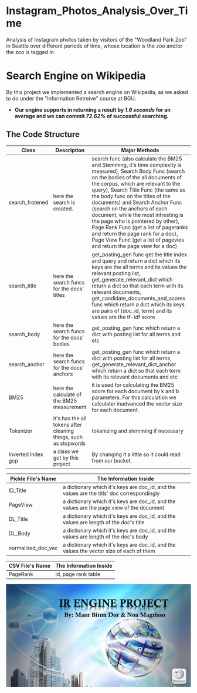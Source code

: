 # Instagram_Photos_Analysis_Over_Time
Analysis of Instagram photos taken by visitors of the "Woodland Park Zoo" in Seattle over different periods of time, whose location is the zoo and/or the zoo is tagged in.


# Search Engine on Wikipedia
By this project we implemented a search engine on Wikipedia, as we asked to do under the "Information Retreive" course at BGU.
* **Our engine supports in returning a result by _1.6 seconds_ for an average and we can commit _72.62%_ of successful searching.**

## The Code Structure

| Class | Description | Major Methods |
| --- | --- | --- |
| search_frotened | here the search is created. | search func (also calculate the BM25 and Stemming, it's time complexity is measured), Search Body Func (search on the bodies of the all documents of the corpus, which are relevant to the query), Search Title Func (the same as the body func on the titles of the documents) and Search Anchor Func (search on the anchors of each document, while the most intresting is the page who is pointered by other), Page Rank Func (get a list of pageranks and return the page rank for a doc), Page View Func (get a list of pagevies and return the page view for a doc) |
| search_title | here the search funcs for the docs' titles | get_posting_gen func get the title index and query and return a dict which its keys are the all terms and its values the relevant posting list, get_generate_relevant_dict which return a dict so that each term with its relevant documents, get_candidate_documents_and_scores func which return a dict which its keys are pairs of (doc_id, term) and its values are the tf-idf score |
| search_body | here the search funcs for the docs' bodies | get_posting_gen func which return a dict with posting list for all terms and etc |
| search_anchor | here the search funcs for the docs' anchors | get_posting_gen func which return a dict with posting list for all terms, get_generate_relevant_dict_anchor which return a dict so that each term with its relevant documents and etc |
| BM25 | here the calculate of the BM25 measurement | it is used for calculating the BM25 score for each document by k and b parameters. For this calculation we calculater inadvanced the vector size for each document.|
| Tokenizer | it's has the all tokens after cleaning things, such as stopwords | tokanizing and stemming if necessary |
| Inverted Index gcp | a class we got by this project | By changing it a little so it could read from our bucket. |


| Pickle File's Name | The Information Inside |
| --- | --- |
| ID_Title | a dictionary which it's keys are doc_id, and the values are the titls' doc correspondingly |
| PageView | a dictionary which it's keys are doc_id, and the values are the page view of the document |
| DL_Title | a dictionary which it's keys are doc_id, and the values are length of the doc's title |
| DL_Body | a dictionary which it's keys are doc_id, and the values are length of the doc's body |
| normalized_doc_vec | a dictionary which it's keys are doc_id, and the values the vector size of each of them |


| CSV File's Name | The Information Inside |
| --- | --- |
| PageRank | id, page rank table |


![This is an image](https://github.com/NoaMagrisso/Search_Engine-IRProject/blob/main/README_image.JPG)
